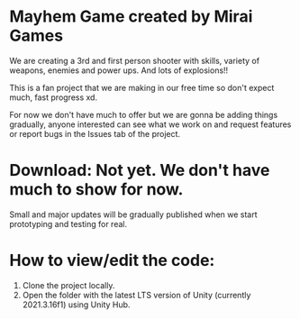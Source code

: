 # Mayhem Game created by Mirai Games
We are creating a 3rd and first person shooter with skills, variety of weapons, enemies and power ups. And lots of explosions!!

This is a fan project that we are making in our free time so don't expect much, fast progress xd.

For now we don't have much to offer but we are gonna be adding things gradually, anyone interested can see what we work on and request features or report bugs in the Issues tab of the project.

# Download: Not yet. We don't have much to show for now. 
Small and major updates will be gradually published when we start prototyping and testing for real.

# How to view/edit the code:
1. Clone the project locally.
2. Open the folder with the latest LTS version of Unity (currently 2021.3.16f1) using Unity Hub.
